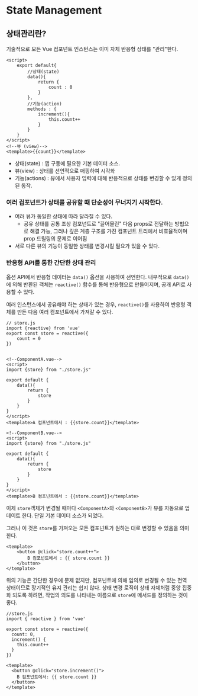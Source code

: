 # State Management
## 상태관리란?
기술적으로 모든 Vue 컴포넌트 인스턴스는 이미 자체 반응형 상태를 "관리"한다.

```
<script>
    export default{
        //상태(state)
        data(){
            return {
                count : 0
            }
        },
        //기능(action)
        methods : {
            increment(){
                this.count++
            }
        }
    }
</script>
<!--뷰 (view)-->
<template>{{count}}</template>
```
- 상태(state) : 앱 구동에 필요한 기본 데이터 소스.
- 뷰(view) : 상태를 선언적으로 매핑하여 시각화
- 기능(actions) : 뷰에서 사용자 입력에 대해 반응적으로 상태를 변경할 수 있게 정의된 동작.

### 여러 컴포넌트가 상태를 공유할 때 단순성이 무너지기 시작한다.
- 여러 뷰가 동일한 상태에 따라 달라질 수 있다.
    - 공유 상태를 공통 조상 컴포넌트로 "끌어올린" 다음 props로 전달하는 방법으로 해결 가능, 그러나 깊은 계층 구조를 가진 컴포넌트  트리에서 비효율적이며 prop 드릴링의 문제로 이어짐
- 서로 다른 뷰의 기능이 동일한 상태를 변경시킬 필요가 있을 수 있다.

### 반응형 API를 통한 간단한 상태 관리
옵션 API에서 반응형 데이터는 `data()` 옵션을 사용하여 선언한다. 내부적으로 `data()`에 의해 반환된 객체는 `reactive()` 함수를 통해 반응형으로 만들어지며, 공개 API로 사용할 수 있다.

여러 인스턴스에서 공유해야 하는 상태가 있는 경우, `reactive()`를 사용하여 반응형 객체를 만든 다음 여러 컴포넌트에서 가져갈 수 있다.

```
// store.js
import {reactive} from 'vue'
export const store = reactive({
    count = 0
})
```
```

<!--ComponentA.vue-->
<script>
import {store} from "./store.js"

export default {
    data(){
        return {
            store
        }
    }
}
</script>
<template>A 컴포넌트에서 : {{store.count}}</template>
```
```
<!--ComponentB.vue-->
<script>
import {store} from "./store.js"

export default {
    data(){
        return {
            store
        }
    }
}
</script>
<template>B 컴포넌트에서 : {{store.count}}</template>
```
이제 `store`객체가 변경될 때마다 `<ComponentA>`와 `<ComponentB>`가 뷰를 자동으로 업데이트 한다. 단일 기본 데이터 소스가 되었다.

그러나 이 것은 `store`를 가져오는 모든 컴포넌트가 원하는 대로 변경할 수 있음을 의미한다.

```
<template>
    <button @click="store.count++">
        B 컴포넌트에서 : {{ store.count }}
    </button>
</template>
```

위의 기능은 간단한 경우에 문제 없지만, 컴포넌트에 의해 임의로 변경될 수 있는 전역 상태이므로 장기적인 유지 관리는 쉽지 않다. 상태 변경 로직이 상태 자체처럼 중앙 집중화 되도록 하려면, 작업의 의도를 나타내는 이름으로 `store`에 메서드를 정의하는 것이 좋다.
```
//store.js
import { reactive } from 'vue'

export const store = reactive({
  count: 0,
  increment() {
    this.count++
  }
})
```
```
<template>
  <button @click="store.increment()">
    B 컴포넌트에서: {{ store.count }}
  </button>
</template>
```
